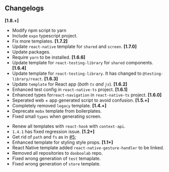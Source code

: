 ## Changelogs
**[1.8.+]**
* Modify npm script to yarn
* Include `expo` typescript project.
* Fix more templates.
**[1.7.2]**
* Update `react-native` template for `shared` and `screen`.
**[1.7.0]**
* Update packages.
* Require `yarn` to be installed.
**[1.6.6]**
* Update template for `react-testing-library` for `shared` components.
**[1.6.4]**
* Update template for `react-testing-library`. It has changed to `@testing-library/react`.
**[1.6.3]**
* Update `template` for React app (*both `ts` and `js`*).
**[1.6.2]**
* Enhanced test config in `react-native-ts` project.
**[1.6.1]**
* Enhanced types for`react-navigation` in `react-native-ts` project.
**[1.6.0]**
* Seperated web + app generated script to avoid confusion.
**[1.5.+]**
* Completely removed `legacy` template.
**[1.4.+]**
* Deprecate `mobx` template from boilerplates.
* Fixed small `types` when generating screen.
+ Renew all templates with `react-hook` with `context-api`.
+ `1.4.1` has fixed regression issue.
**[1.2+]**
+ Get rid of `path` and `fs` as in [#5](https://github.com/dooboolab/dooboo-cli/issues/4);
+ Enhanced template for styling style props.
**[1.1+]**
+ React Native template added `react-native-gesture-handler` to be linked.
+ Removed all repositories to `dooboolab` repo.
+ Fixed wrong generation of `test` temaplate.
+ Fixed wrong generation of `store` template.
